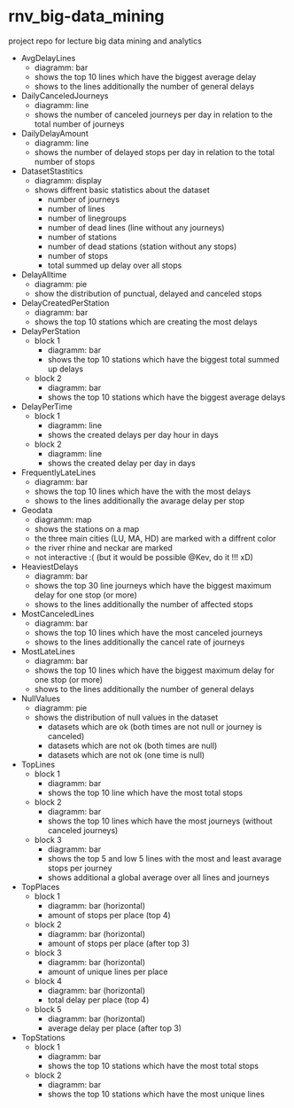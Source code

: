 # rnv_big-data_mining

project repo for lecture big data mining and analytics

-  AvgDelayLines
   -  diagramm: bar
   -  shows the top 10 lines which have the biggest average delay
   -  shows to the lines additionally the number of general delays
-  DailyCanceledJourneys
   -  diagramm: line
   -  shows the number of canceled journeys per day in relation to the total number of journeys
-  DailyDelayAmount
   -  diagramm: line
   -  shows the number of delayed stops per day in relation to the total number of stops
-  DatasetStastitics
   -  diagramm: display
   -  shows diffrent basic statistics about the dataset
      -  number of journeys
      -  number of lines
      -  number of linegroups
      -  number of dead lines (line without any journeys)
      -  number of stations
      -  number of dead stations (station without any stops)
      -  number of stops
      -  total summed up delay over all stops
-  DelayAlltime
   -  diagramm: pie
   -  show the distribution of punctual, delayed and canceled stops
-  DelayCreatedPerStation
   -  diagramm: bar
   -  shows the top 10 stations which are creating the most delays
-  DelayPerStation
   -  block 1
      -  diagramm: bar
      -  shows the top 10 stations which have the biggest total summed up delays
   -  block 2
      -  diagramm: bar
      -  shows the top 10 stations which have the biggest average delays
-  DelayPerTime
   -  block 1
      -  diagramm: line
      -  shows the created delays per day hour in days
   -  block 2
      -  diagramm: line
      -  shows the created delay per day in days
-  FrequentlyLateLines
   -  diagramm: bar
   -  shows the top 10 lines which have the with the most delays
   -  shows to the lines additionally the avarage delay per stop
-  Geodata
   -  diagramm: map
   -  shows the stations on a map
   -  the three main cities (LU, MA, HD) are marked with a diffrent color
   -  the river rhine and neckar are marked
   -  not interactive :( (but it would be possible @Kev, do it !!! xD)
-  HeaviestDelays
   -  diagramm: bar
   -  shows the top 30 line journeys which have the biggest maximum delay for one stop (or more)
   -  shows to the lines additionally the number of affected stops
-  MostCanceledLines
   -  diagramm: bar
   -  shows the top 10 lines which have the most canceled journeys
   -  shows to the lines additionally the cancel rate of journeys
-  MostLateLines
   -  diagramm: bar
   -  shows the top 10 lines which have the biggest maximum delay for one stop (or more)
   -  shows to the lines additionally the number of general delays
-  NullValues
   -  diagramm: pie
   -  shows the distribution of null values in the dataset
      -  datasets which are ok (both times are not null or journey is canceled)
      -  datasets which are not ok (both times are null)
      -  datasets which are not ok (one time is null)
-  TopLines
   -  block 1
      -  diagramm: bar
      -  shows the top 10 line which have the most total stops
   -  block 2
      -  diagramm: bar
      -  shows the top 10 lines which have the most journeys (without canceled journeys)
   -  block 3
      -  diagramm: bar
      -  shows the top 5 and low 5 lines with the most and least avarage stops per journey
      -  shows additional a global average over all lines and journeys
-  TopPlaces
   -  block 1
      -  diagramm: bar (horizontal)
      -  amount of stops per place (top 4)
   -  block 2
      -  diagramm: bar (horizontal)
      -  amount of stops per place (after top 3)
   -  block 3
      -  diagramm: bar (horizontal)
      -  amount of unique lines per place
   -  block 4
      -  diagramm: bar (horizontal)
      -  total delay per place (top 4)
   -  block 5
      -  diagramm: bar (horizontal)
      -  average delay per place (after top 3)
-  TopStations
   -  block 1
      -  diagramm: bar
      -  shows the top 10 stations which have the most total stops
   -  block 2
      -  diagramm: bar
      -  shows the top 10 stations which have the most unique lines
